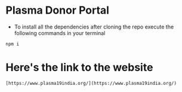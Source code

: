 # Plasma Donor Portal

- To install all the dependencies after cloning the repo execute the following commands in your terminal
```
npm i
```
# Here's the link to the website
```
[https://www.plasma19india.org/](https://www.plasma19india.org/)
```
